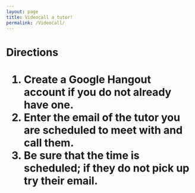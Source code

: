 ```yaml
---
layout: page
title: Videocall a tutor! 
permalink: /Videocall/
---
```


<h1> Directions <h1>
<ol class = "web-list"> 
  <li>Create a Google Hangout account if you do not already have one.</li>
  <li>Enter the email of the tutor you are scheduled to meet with and call them.</li>
  <li>Be sure that the time is scheduled; if they do not pick up try their email.</li>
</ol>
  
<script src="https://apis.google.com/js/platform.js" async defer></script>
<div class="g-hangout" data-render="createhangout"></div>
